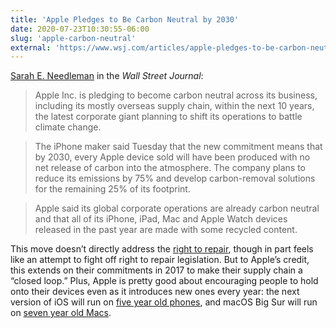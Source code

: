 ```yaml
---
title: 'Apple Pledges to Be Carbon Neutral by 2030'
date: 2020-07-23T10:30:55-06:00
slug: 'apple-carbon-neutral'
external: 'https://www.wsj.com/articles/apple-pledges-to-be-carbon-neutral-by-2030-11595355023'
---
```


[Sarah E. Needleman](https://www.wsj.com/articles/apple-pledges-to-be-carbon-neutral-by-2030-11595355023) in the *Wall Street Journal*:

> Apple Inc. is pledging to become carbon neutral across its business, including its mostly overseas supply chain, within the next 10 years, the latest corporate giant planning to shift its operations to battle climate change.

> The iPhone maker said Tuesday that the new commitment means that by 2030, every Apple device sold will have been produced with no net release of carbon into the atmosphere. The company plans to reduce its emissions by 75% and develop carbon-removal solutions for the remaining 25% of its footprint.

> Apple said its global corporate operations are already carbon neutral and that all of its iPhone, iPad, Mac and Apple Watch devices released in the past year are made with some recycled content.

This move doesn’t directly address the [right to repair](https://grist.org/climate/apples-new-climate-plan-is-mostly-legit/), though in part feels like an attempt to fight off right to repair legislation. But to Apple’s credit, this extends on their commitments in 2017 to make their supply chain a “closed loop.” Plus, Apple is pretty good about encouraging people to hold onto their devices even as it introduces new ones every year: the next version of iOS will run on [five year old phones](https://www.apple.com/ios/ios-14-preview/), and macOS Big Sur will run on [seven year old Macs](https://www.apple.com/macos/big-sur-preview/).
